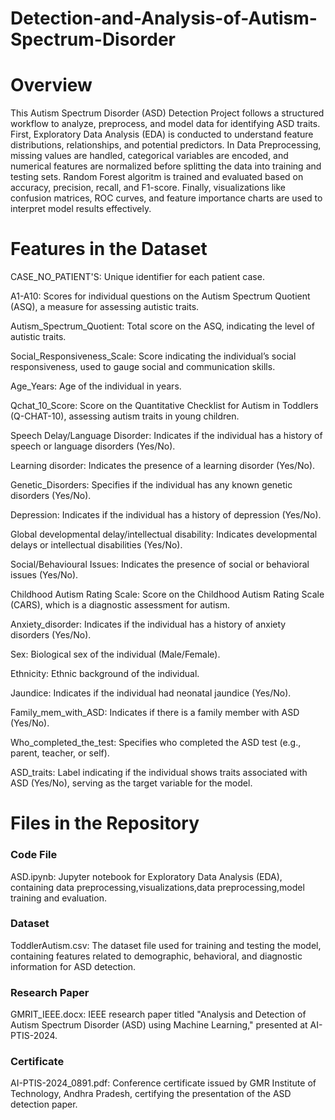 # Detection-and-Analysis-of-Autism-Spectrum-Disorder

# Overview

This Autism Spectrum Disorder (ASD) Detection Project follows a structured workflow to analyze, preprocess, and model data for identifying ASD traits. First, Exploratory Data Analysis (EDA) is conducted to understand feature distributions, relationships, and potential predictors. In Data Preprocessing, missing values are handled, categorical variables are encoded, and numerical features are normalized before splitting the data into training and testing sets. Random Forest algoritm is trained and evaluated based on accuracy, precision, recall, and F1-score. Finally, visualizations like confusion matrices, ROC curves, and feature importance charts are used to interpret model results effectively.

# Features in the Dataset

CASE_NO_PATIENT'S: Unique identifier for each patient case.

A1-A10: Scores for individual questions on the Autism Spectrum Quotient (ASQ), a measure for assessing autistic traits.

Autism_Spectrum_Quotient: Total score on the ASQ, indicating the level of autistic traits.

Social_Responsiveness_Scale: Score indicating the individual’s social responsiveness, used to gauge social and communication skills.

Age_Years: Age of the individual in years.

Qchat_10_Score: Score on the Quantitative Checklist for Autism in Toddlers (Q-CHAT-10), assessing autism traits in young children.

Speech Delay/Language Disorder: Indicates if the individual has a history of speech or language disorders (Yes/No).

Learning disorder: Indicates the presence of a learning disorder (Yes/No).

Genetic_Disorders: Specifies if the individual has any known genetic disorders (Yes/No).

Depression: Indicates if the individual has a history of depression (Yes/No).

Global developmental delay/intellectual disability: Indicates developmental delays or intellectual disabilities (Yes/No).

Social/Behavioural Issues: Indicates the presence of social or behavioral issues (Yes/No).

Childhood Autism Rating Scale: Score on the Childhood Autism Rating Scale (CARS), which is a diagnostic assessment for autism.

Anxiety_disorder: Indicates if the individual has a history of anxiety disorders (Yes/No).

Sex: Biological sex of the individual (Male/Female).

Ethnicity: Ethnic background of the individual.

Jaundice: Indicates if the individual had neonatal jaundice (Yes/No).

Family_mem_with_ASD: Indicates if there is a family member with ASD (Yes/No).

Who_completed_the_test: Specifies who completed the ASD test (e.g., parent, teacher, or self).

ASD_traits: Label indicating if the individual shows traits associated with ASD (Yes/No), serving as the target variable for the model.

# Files in the Repository

### Code File

ASD.ipynb: Jupyter notebook for Exploratory Data Analysis (EDA), containing data preprocessing,visualizations,data preprocessing,model training and evaluation.

### Dataset

ToddlerAutism.csv: The dataset file used for training and testing the model, containing features related to demographic, behavioral, and diagnostic information for ASD detection.

### Research Paper

GMRIT_IEEE.docx: IEEE research paper titled "Analysis and Detection of Autism Spectrum Disorder (ASD) using Machine Learning," presented at AI-PTIS-2024.

### Certificate

AI-PTIS-2024_0891.pdf: Conference certificate issued by GMR Institute of Technology, Andhra Pradesh, certifying the presentation of the ASD detection paper.


